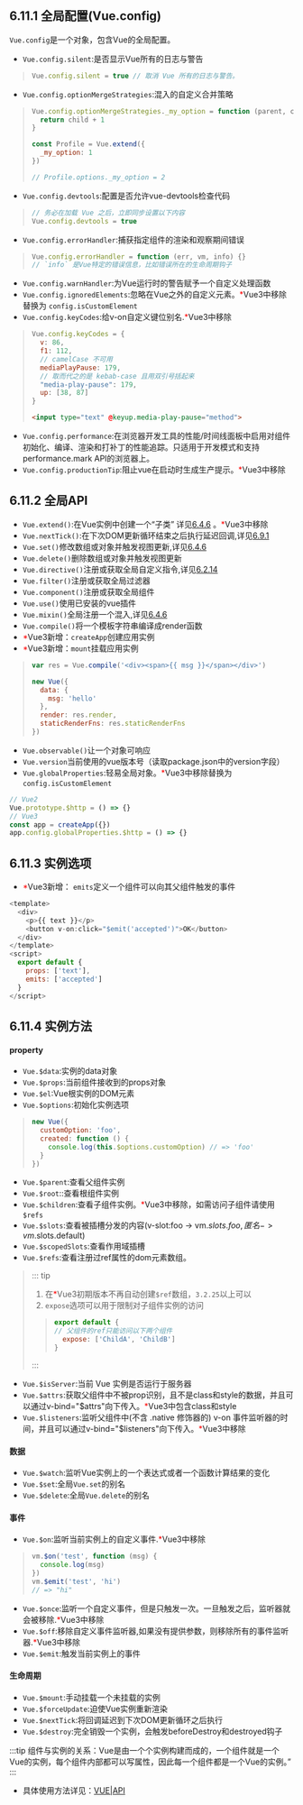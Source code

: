 ## 6.11.1 全局配置(Vue.config)
`Vue.config`是一个对象，包含Vue的全局配置。
* `Vue.config.silent`:是否显示Vue所有的日志与警告
> ```js
> Vue.config.silent = true // 取消 Vue 所有的日志与警告。
> ```    
* `Vue.config.optionMergeStrategies`:混入的自定义合并策略
> ```js
> Vue.config.optionMergeStrategies._my_option = function (parent, child, vm) {
>   return child + 1
> }
> 
> const Profile = Vue.extend({
>   _my_option: 1
> })
> 
> // Profile.options._my_option = 2
> ```   
* `Vue.config.devtools`:配置是否允许vue-devtools检查代码 
> ```js
> // 务必在加载 Vue 之后，立即同步设置以下内容
> Vue.config.devtools = true
> ```
* `Vue.config.errorHandler`:捕获指定组件的渲染和观察期间错误    
> ```js
> Vue.config.errorHandler = function (err, vm, info) {}
> // `info` 是Vue特定的错误信息，比如错误所在的生命周期钩子
> ```
* `Vue.config.warnHandler`:为Vue运行时的警告赋予一个自定义处理函数
* `Vue.config.ignoredElements`:忽略在Vue之外的自定义元素。<span style="color: red">*</span>Vue3中移除替换为 `config.isCustomElement`
* `Vue.config.keyCodes`:给v-on自定义键位别名.<span style="color: red">*</span>Vue3中移除
> ```js
> Vue.config.keyCodes = {
>   v: 86,
>   f1: 112,
>   // camelCase 不可用
>   mediaPlayPause: 179,
>   // 取而代之的是 kebab-case 且用双引号括起来
>   "media-play-pause": 179,
>   up: [38, 87]
> }
> ```
> ```html
> <input type="text" @keyup.media-play-pause="method">
> ```
* `Vue.config.performance`:在浏览器开发工具的性能/时间线面板中启用对组件初始化、编译、渲染和打补丁的性能追踪。只适用于开发模式和支持performance.mark API的浏览器上。
* `Vue.config.productionTip`:阻止vue在启动时生成生产提示。<span style="color: red">*</span>Vue3中移除

## 6.11.2 全局API
* `Vue.extend()`:在Vue实例中创建一个“子类” 详见[6.4.6](/frontend/vue/component#混入-mixin) 。<span style="color: red">*</span>Vue3中移除
* `Vue.nextTick()`:在下次DOM更新循环结束之后执行延迟回调,详见[6.9.1](/frontend/vue/async#_6-9-1nexttick) 
* `Vue.set()`修改数组或对象并触发视图更新,详见[6.4.6](/frontend/vue/component#控制更新) 
* `Vue.delete()`删除数组或对象并触发视图更新
* `Vue.directive()`注册或获取全局自定义指令,详见[6.2.14](/frontend/vue/control#_6-2-14-自定义指令-directive) 
* `Vue.filter()`注册或获取全局过滤器
* `Vue.component()`注册或获取全局组件
* `Vue.use()`使用已安装的vue插件
* `Vue.mixin()`全局注册一个混入,详见[6.4.6](/frontend/vue/component#混入-mixin) 
* `Vue.compile()`将一个模板字符串编译成render函数
* <span style="color: red">*</span>Vue3新增：`createApp`创建应用实例
* <span style="color: red">*</span>Vue3新增：`mount`挂载应用实例
> ```js
> var res = Vue.compile('<div><span>{{ msg }}</span></div>')
> 
> new Vue({
>   data: {
>     msg: 'hello'
>   },
>   render: res.render,
>   staticRenderFns: res.staticRenderFns
> })
> ```
* `Vue.observable()`让一个对象可响应
* `Vue.version`当前使用的vue版本号（读取package.json中的version字段）
* `Vue.globalProperties`:轻易全局对象。<span style="color: red">*</span>Vue3中移除替换为 `config.isCustomElement`
```js
// Vue2
Vue.prototype.$http = () => {}
// Vue3
const app = createApp({})
app.config.globalProperties.$http = () => {}
```
## 6.11.3 实例选项
* <span style="color: red">*</span>Vue3新增：
`emits`定义一个组件可以向其父组件触发的事件

```js
<template>
  <div>
    <p>{{ text }}</p>
    <button v-on:click="$emit('accepted')">OK</button>
  </div>
</template>
<script>
  export default {
    props: ['text'],
    emits: ['accepted']
  }
</script>
```

## 6.11.4 实例方法

#### property
* `Vue.$data`:实例的data对象        
* `Vue.$props`:当前组件接收到的props对象         
* `Vue.$el`:Vue根实例的DOM元素
* `Vue.$options`:初始化实例选项
> ```js
> new Vue({
>   customOption: 'foo',
>   created: function () {
>     console.log(this.$options.customOption) // => 'foo'
>   }
> })
> ```
* `Vue.$parent`:查看父组件实例
* `Vue.$root`::查看根组件实例
* `Vue.$children`:查看子组件实例。<span style="color: red">*</span>Vue3中移除，如需访问子组件请使用`$refs`
* `Vue.$slots`:查看被插槽分发的内容(v-slot:foo -> vm.$slots.foo ,匿名 -> vm.$slots.default)
* `Vue.$scopedSlots`:查看作用域插槽
* `Vue.$refs`:查看注册过ref属性的dom元素数组。
> ::: tip   
>  1. 在<span style="color: red">*</span>Vue3初期版本不再自动创建`$ref`数组，`3.2.25`以上可以  
> 2. `expose`选项可以用于限制对子组件实例的访问
>>```js
>> export default {
>> // 父组件的ref只能访问以下两个组件
>>   expose: ['ChildA', 'ChildB']
>> }
>>```
> :::
* `Vue.$isServer`:当前 Vue 实例是否运行于服务器
* `Vue.$attrs`:获取父组件中不被prop识别，且不是class和style的数据，并且可以通过v-bind="$attrs"向下传入。<span style="color: red">*</span>Vue3中包含class和style
* `Vue.$listeners`:监听父组件中(不含 .native 修饰器的) v-on 事件监听器的时间，并且可以通过v-bind="$listeners"向下传入。<span style="color: red">*</span>Vue3中移除

#### 数据
* `Vue.$watch`:监听Vue实例上的一个表达式或者一个函数计算结果的变化
* `Vue.$set`:全局`Vue.set`的别名
* `Vue.$delete`:全局`Vue.delete`的别名

#### 事件
* `Vue.$on`:监听当前实例上的自定义事件.<span style="color: red">*</span>Vue3中移除
> ```js
> vm.$on('test', function (msg) {
>   console.log(msg)
> })
> vm.$emit('test', 'hi')
> // => "hi"
> ```
* `Vue.$once`:监听一个自定义事件，但是只触发一次。一旦触发之后，监听器就会被移除.<span style="color: red">*</span>Vue3中移除
* `Vue.$off`:移除自定义事件监听器,如果没有提供参数，则移除所有的事件监听器.<span style="color: red">*</span>Vue3中移除
* `Vue.$emit`:触发当前实例上的事件
#### 生命周期
* `Vue.$mount`:手动挂载一个未挂载的实例
* `Vue.$forceUpdate`:迫使Vue实例重新渲染
* `Vue.$nextTick`:将回调延迟到下次DOM更新循环之后执行
* `Vue.$destroy`:完全销毁一个实例，会触发beforeDestroy和destroyed钩子


:::tip
组件与实例的关系：Vue是由一个个实例构建而成的，一个组件就是一个Vue的实例，每个组件内部都可以写属性，因此每一个组件都是一个Vue的实例。”
:::
* 具体使用方法详见：[VUE|API](https://cn.vuejs.org/v2/api/)